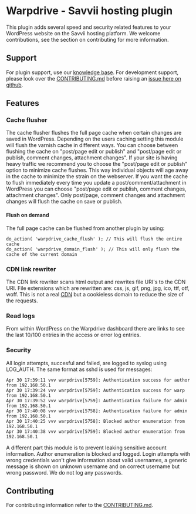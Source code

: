 # Warpdrive - Savvii hosting plugin
This plugin adds several speed and security related features to your WordPress website on the Savvii hosting platform.
We welcome contributions, see the section on contributing for more information.

## Support
For plugin support, use our [knowledge base](https://support.savvii.nl/en/support/solutions/folders/11000008408).
For development support, please look over the [CONTRIBUTING.md](https://github.com/Savvii/warpdrive/blob/master/CONTRIBUTING.md) before raising an [issue here on github](https://github.com/Savvii/warpdrive/issues).

## Features
### Cache flusher
The cache flusher flushes the full page cache when certain changes are saved in WordPress.
Depending on the users caching setting this module will flush the varnish cache in different ways.
You can choose between flushing the cache on "post/page edit or publish" and "post/page edit or publish, comment changes, attachment changes".
If your site is having heavy traffic we recommend you to choose the "post/page edit or publish" option to minimize cache flushes.
This way individual objects will age away in the cache to minimize the strain on the webserver.
If you want the cache to flush immediately every time you update a post/comment/attachment in WordPress you can choose "post/page edit or publish, comment changes, attachment changes".
Only post/page, comment changes and attachment changes will flush the cache on save or publish.

#### Flush on demand
The full page cache can be flushed from another plugin by using:

    do_action( 'warpdrive_cache_flush' ); // This will flush the entire cache
    do_action( 'warpdrive_domain_flush' ); // This will only flush the cache of the current domain

### CDN link rewriter
The CDN link rewriter scans html output and rewrites file URI's to the CDN URI.
File extensions which are rewritten are: css, js, gif, png, jpg, ico, ttf, otf, woff.
This is not a real [CDN](https://en.wikipedia.org/wiki/Content_delivery_network) but a cookieless domain to reduce the size of the requests.

### Read logs
From within WordPress on the Warpdrive dashboard there are links to see the last 10/100 entries in the access or error log entries.

### Security
All login attempts, succesful and failed, are logged to syslog using LOG_AUTH. The same format as sshd is used for messages:

    Apr 30 17:39:11 vvv warpdrive[5759]: Authentication success for author from 192.168.50.1
    Apr 30 17:39:24 vvv warpdrive[5759]: Authentication success for warp from 192.168.50.1
    Apr 30 17:39:52 vvv warpdrive[5759]: Authentication failure for admin from 192.168.50.1
    Apr 30 17:40:08 vvv warpdrive[5758]: Authentication failure for admin from 192.168.50.1
    Apr 30 17:40:25 vvv warpdrive[5758]: Blocked author enumeration from 192.168.50.1
    Apr 30 17:40:38 vvv warpdrive[5759]: Blocked author enumeration from 192.168.50.1

A different part this module is to prevent leaking sensitive account information.
Author enumeration is blocked and logged. Login attempts with wrong credentials won't give information about valid usernames, a generic message is shown on unknown username and on correct username but wrong password.
We do not log any passwords.

## Contributing
For contributing information refer to the [CONTRIBUTING.md](https://github.com/Savvii/warpdrive/blob/master/CONTRIBUTING.md).
